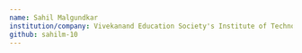 ```yaml
---
name: Sahil Malgundkar
institution/company: Vivekanand Education Society's Institute of Technology
github: sahilm-10
---
```

